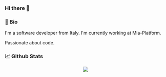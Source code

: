 ### Hi there 👋

<!--
**davidebianchi/davidebianchi** is a ✨ _special_ ✨ repository because its `README.md` (this file) appears on your GitHub profile.

Here are some ideas to get you started:

- 🔭 I’m currently working on ...
- 🌱 I’m currently learning ...
- 👯 I’m looking to collaborate on ...
- 🤔 I’m looking for help with ...
- 💬 Ask me about ...
- 📫 How to reach me: ...
- 😄 Pronouns: ...
- ⚡ Fun fact: ...
-->

### 📖 Bio

I'm a software developer from Italy. I'm currently working at Mia-Platform. 

Passionate about code. 

### 📈 Github Stats

<p align="center">
  <a href="https://github.com/davidebianchi/davidebianchi">
    <img src="https://github-readme-stats.vercel.app/api?username=davidebianchi&theme=dark&show_icons=true" />
  </a>  
</p>


<!-- Resources: -->
<!-- Awesome GitHub Profile README: https://github.com/abhisheknaiidu/awesome-github-profile-readme -->

